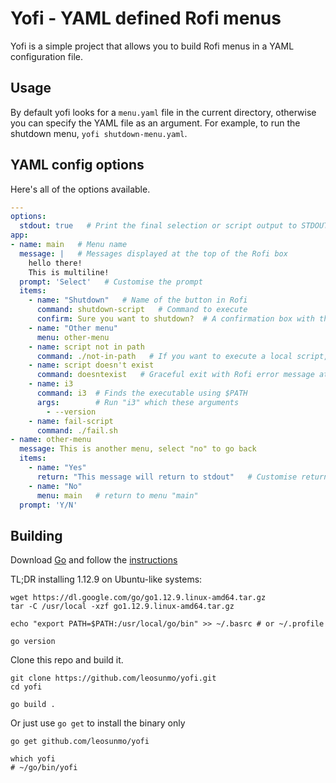 # Yofi - YAML defined Rofi menus
Yofi is a simple project that allows you to build Rofi menus in a YAML configuration file.

## Usage
By default yofi looks for a `menu.yaml` file in the current directory, otherwise you can specify the YAML file as an argument.
For example, to run the shutdown menu, `yofi shutdown-menu.yaml`.

## YAML config options
Here's all of the options available.
```yaml
---
options:
  stdout: true   # Print the final selection or script output to STDOUT
app:
- name: main   # Menu name
  message: |   # Messages displayed at the top of the Rofi box
    hello there!
    This is multiline!
  prompt: 'Select'   # Customise the prompt
  items:
    - name: "Shutdown"   # Name of the button in Rofi
      command: shutdown-script   # Command to execute
      confirm: Sure you want to shutdown?  # A confirmation box with this text will appear when this menu item is selected
    - name: "Other menu"
      menu: other-menu
    - name: script not in path
      command: ./not-in-path   # If you want to execute a local script, use "./", by default it will search for the command in $PATH
    - name: script doesn't exist
      command: doesntexist   # Graceful exit with Rofi error message at the top of the screen.
    - name: i3
      command: i3  # Finds the executable using $PATH
      args:        # Run "i3" which these arguments
        - --version
    - name: fail-script
      command: ./fail.sh
- name: other-menu
  message: This is another menu, select "no" to go back
  items:
    - name: "Yes" 
      return: "This message will return to stdout"   # Customise returned string, if not set, menu "name" is returned
    - name: "No" 
      menu: main   # return to menu "main"
  prompt: 'Y/N'
```

## Building
Download [Go](https://golang.org/dl/) and follow the [instructions](https://golang.org/doc/install#install)

TL;DR installing 1.12.9 on Ubuntu-like systems:
```
wget https://dl.google.com/go/go1.12.9.linux-amd64.tar.gz
tar -C /usr/local -xzf go1.12.9.linux-amd64.tar.gz

echo "export PATH=$PATH:/usr/local/go/bin" >> ~/.basrc # or ~/.profile

go version
```

Clone this repo and build it.
```
git clone https://github.com/leosunmo/yofi.git
cd yofi

go build .
```

Or just use `go get` to install the binary only
```
go get github.com/leosunmo/yofi

which yofi
# ~/go/bin/yofi

```